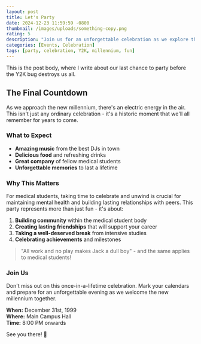 ```yaml
---
layout: post
title: Let's Party
date: 2024-12-23 11:59:59 -0800
thumbnail: /images/uploads/something-copy.png
rating: 5
description: "Join us for an unforgettable celebration as we explore the excitement and anticipation of the last party before the new millennium."
categories: [Events, Celebration]
tags: [party, celebration, Y2K, millennium, fun]
---
```

This is the post body, where I write about our last chance to party before the Y2K bug destroys us all.

## The Final Countdown

As we approach the new millennium, there's an electric energy in the air. This isn't just any ordinary celebration - it's a historic moment that we'll all remember for years to come.

### What to Expect

- **Amazing music** from the best DJs in town
- **Delicious food** and refreshing drinks
- **Great company** of fellow medical students
- **Unforgettable memories** to last a lifetime

### Why This Matters

For medical students, taking time to celebrate and unwind is crucial for maintaining mental health and building lasting relationships with peers. This party represents more than just fun - it's about:

1. **Building community** within the medical student body
2. **Creating lasting friendships** that will support your career
3. **Taking a well-deserved break** from intensive studies
4. **Celebrating achievements** and milestones

> "All work and no play makes Jack a dull boy" - and the same applies to medical students!

### Join Us

Don't miss out on this once-in-a-lifetime celebration. Mark your calendars and prepare for an unforgettable evening as we welcome the new millennium together.

**When:** December 31st, 1999  
**Where:** Main Campus Hall  
**Time:** 8:00 PM onwards  

See you there! 🎉
